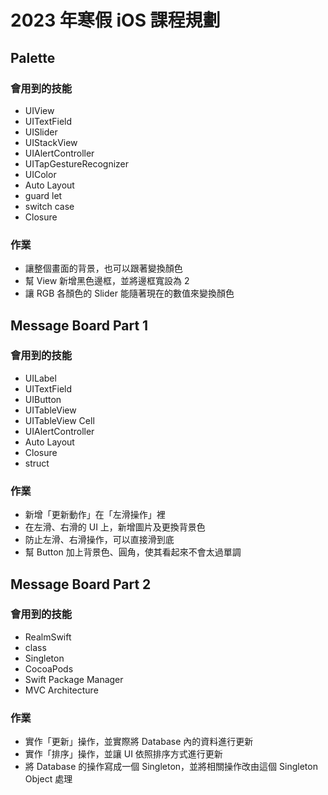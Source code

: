 # 2023 年寒假 iOS 課程規劃

## Palette

### 會用到的技能

* UIView
* UITextField
* UISlider
* UIStackView
* UIAlertController
* UITapGestureRecognizer
* UIColor
* Auto Layout
* guard let
* switch case
* Closure

### 作業

* 讓整個畫面的背景，也可以跟著變換顏色
* 幫 View 新增黑色邊框，並將邊框寬設為 2
* 讓 RGB 各顏色的 Slider 能隨著現在的數值來變換顏色

## Message Board Part 1

### 會用到的技能

* UILabel
* UITextField
* UIButton
* UITableView
* UITableView Cell
* UIAlertController
* Auto Layout
* Closure
* struct

### 作業

* 新增「更新動作」在「左滑操作」裡
* 在左滑、右滑的 UI 上，新增圖片及更換背景色
* 防止左滑、右滑操作，可以直接滑到底
* 幫 Button 加上背景色、圓角，使其看起來不會太過單調

## Message Board Part 2

### 會用到的技能

* RealmSwift
* class
* Singleton
* CocoaPods
* Swift Package Manager
* MVC Architecture

### 作業

* 實作「更新」操作，並實際將 Database 內的資料進行更新
* 實作「排序」操作，並讓 UI 依照排序方式進行更新
* 將 Database 的操作寫成一個 Singleton，並將相關操作改由這個 Singleton Object 處理
